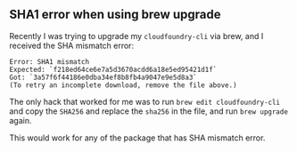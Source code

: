 SHA1 error when using brew upgrade
---

Recently I was trying to upgrade my `cloudfoundry-cli` via brew, and I received the SHA mismatch error:

```
Error: SHA1 mismatch
Expected: `f218ed64ce6e7a5d3670acdd6a18e5ed95421d1f`
Got: `3a57f6f44186e0dba34ef8b8fb4a9047e9e5d8a3`
(To retry an incomplete download, remove the file above.)
```

The only hack that worked for me was to run `brew edit cloudfoundry-cli` and copy the `SHA256` and replace the `sha256` in the file, and run `brew upgrade` again.

This would work for any of the package that has SHA mismatch error.

